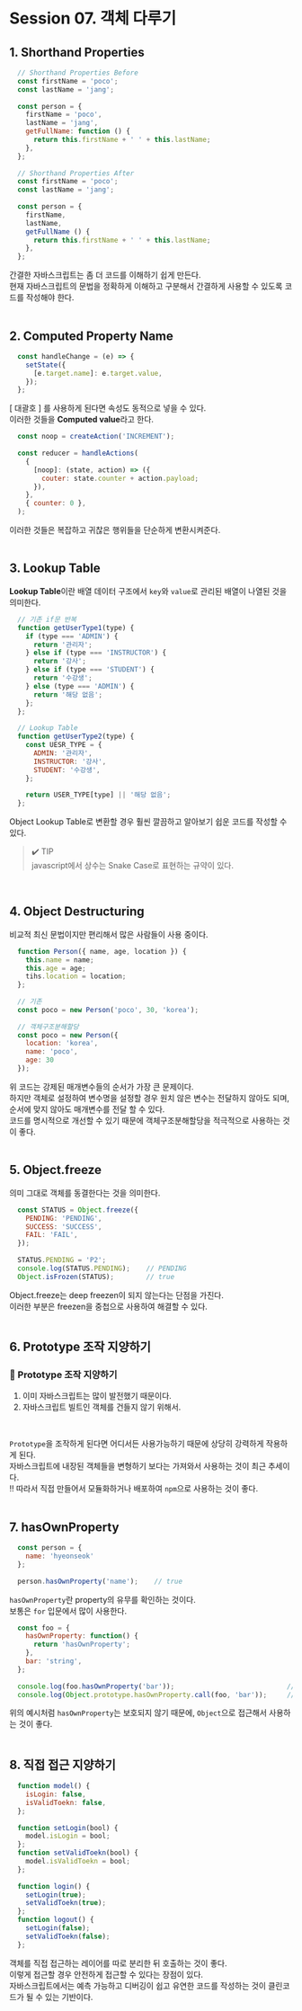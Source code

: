 # Session 07. 객체 다루기
## 1. Shorthand Properties
```javascript
  // Shorthand Properties Before
  const firstName = 'poco';
  const lastName = 'jang';
  
  const person = {
    firstName = 'poco',
    lastName = 'jang',
    getFullName: function () {
      return this.firstName + ' ' + this.lastName;
    },
  };
  
  // Shorthand Properties After
  const firstName = 'poco';
  const lastName = 'jang';
  
  const person = {
    firstName,
    lastName,
    getFullName () {
      return this.firstName + ' ' + this.lastName;
    },
  };
```
간결한 자바스크립트는 좀 더 코드를 이해하기 쉽게 만든다.<br>
현재 자바스크립트의 문법을 정확하게 이해하고 구분해서 간결하게 사용할 수 있도록 코드를 작성해야 한다.<br>
<br>

## 2. Computed Property Name
```javascript
  const handleChange = (e) => {
    setState({
      [e.target.name]: e.target.value,
    });
  };
```
[ 대괄호 ] 를 사용하게 된다면 속성도 동적으로 넣을 수 있다.<br>
이러한 것들을 <b>Computed value</b>라고 한다.<br>
```javascript
  const noop = createAction('INCREMENT');
  
  const reducer = handleActions(
    {
      [noop]: (state, action) => ({
        couter: state.counter + action.payload;
      }),
    },
    { counter: 0 },
  );
```
이러한 것들은 복잡하고 귀찮은 행위들을 단순하게 변환시켜준다.<br>
<br>

## 3. Lookup Table
<b>Lookup Table</b>이란 배열 데이터 구조에서 `key`와 `value`로 관리된 배열이 나열된 것을 의미한다.<br>
```javascript
  // 기존 if문 반복
  function getUserType1(type) {
    if (type === 'ADMIN') {
      return '관리자';
    } else if (type === 'INSTRUCTOR') {
      return '강사';
    } else if (type === 'STUDENT') {
      return '수강생';
    } else (type === 'ADMIN') {
      return '해당 없음';
    };
  };
  
  // Lookup Table
  function getUserType2(type) {
    const UESR_TYPE = {
      ADMIN: '관리자',
      INSTRUCTOR: '강사',
      STUDENT: '수강생',
    };
    
    return USER_TYPE[type] || '해당 없음';
  };
```
Object Lookup Table로 변환할 경우 훨씬 깔끔하고 알아보기 쉽운 코드를 작성할 수 있다.<br>
> ✔️ TIP<br>
> javascript에서 상수는 Snake Case로 표현하는 규약이 있다.<br>
<br>

## 4. Object Destructuring
비교적 최신 문법이지만 편리해서 많은 사람들이 사용 중이다.<br>
```javascript
  function Person({ name, age, location }) {
    this.name = name;
    this.age = age;
    tihs.location = location;
  };
  
  // 기존
  const poco = new Person('poco', 30, 'korea');
  
  // 객체구조분해할당
  const poco = new Person({
    location: 'korea',
    name: 'poco',
    age: 30
  });
```
위 코드는 강제된 매개변수들의 순서가 가장 큰 문제이다.<br>
하지만 객체로 설정하여 변수명을 설정할 경우 원치 않은 변수는 전달하지 않아도 되며, 순서에 맞지 않아도 매개변수를 전달 할 수 있다.<br>
코드를 명시적으로 개선할 수 있기 때문에 객체구조분해할당을 적극적으로 사용하는 것이 좋다.<br>
<br>

## 5. Object.freeze
의미 그대로 객체를 동결한다는 것을 의미한다.<br>
```javascript
  const STATUS = Object.freeze({
    PENDING: 'PENDING',
    SUCCESS: 'SUCCESS',
    FAIL: 'FAIL',
  });
  
  STATUS.PENDING = 'P2';
  console.log(STATUS.PENDING);    // PENDING
  Object.isFrozen(STATUS);        // true
```
Object.freeze는 deep freezen이 되지 않는다는 단점을 가진다.<br>
이러한 부분은 freezen을 중첩으로 사용하여 해결할 수 있다.<br>
<br>

## 6. Prototype 조작 지양하기
### 📝  Prototype 조작 지양하기
  1. 이미 자바스크립트는 많이 발전했기 때문이다.
  2. 자바스크립트 빌트인 객체를 건들지 않기 위해서.
<br>

`Prototype`을 조작하게 된다면 어디서든 사용가능하기 때문에 상당히 강력하게 작용하게 된다.<br>
자바스크립트에 내장된 객체들을 변형하기 보다는 가져와서 사용하는 것이 최근 추세이다.<br>
‼ 따라서 직접 만들어서 모듈화하거나 배포하여 `npm`으로 사용하는 것이 좋다.<br>
<br>

## 7. hasOwnProperty
```javascript
  const person = {
    name: 'hyeonseok'
  };
  
  person.hasOwnProperty('name');    // true
```
`hasOwnProperty`란 property의 유무를 확인하는 것이다.<br>
보통은 `for` 입문에서 많이 사용한다.<br>
```javascript
  const foo = {
    hasOwnProperty: function() {
      return 'hasOwnProperty';
    },
    bar: 'string',
  };
  
  console.log(foo.hasOwnProperty('bar'));                            // hasOwnProperty
  console.log(Object.prototype.hasOwnProperty.call(foo, 'bar'));     // true
```
위의 예시처럼 `hasOwnProperty`는 보호되지 않기 때문에, `Object`으로 접근해서 사용하는 것이 좋다.<br>
<br>

## 8. 직접 접근 지양하기
```javascript
  function model() {
    isLogin: false,
    isValidToekn: false,
  };
  
  function setLogin(bool) {
    model.isLogin = bool;
  };
  function setValidToekn(bool) {
    model.isValidToekn = bool;
  };
  
  function login() {
    setLogin(true);
    setValidToekn(true);
  };
  function logout() {
    setLogin(false);
    setValidToekn(false);
  };
```
객체를 직접 접근하는 레이어를 따로 분리한 뒤 호출하는 것이 좋다.<br>
이렇게 접근할 경우 안전하게 접근할 수 있다는 장점이 있다.<br>
자바스크립트에서는 예측 가능하고 디버깅이 쉽고 유연한 코드를 작성하는 것이 클린코드가 될 수 있는 기반이다.<br>
